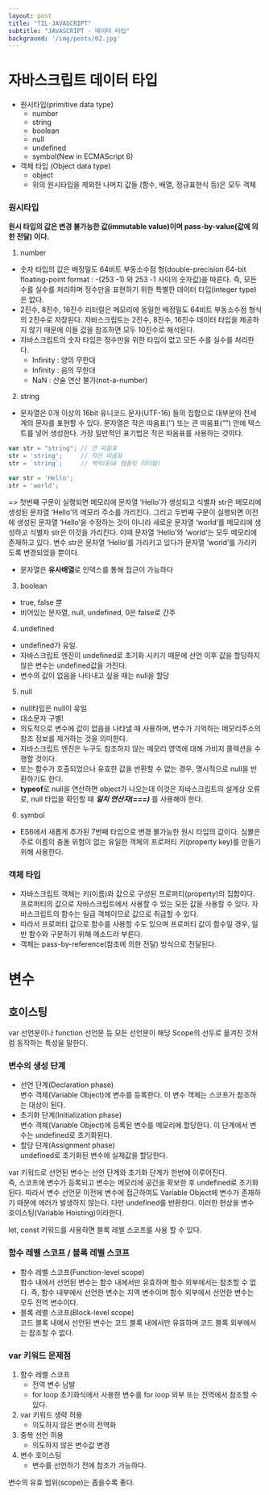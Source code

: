 ```yaml
---
layout: post
title: "TIL-JAVASCRIPT"
subtitle: "JAVASCRIPT - 데이터 타입"
background: '/img/posts/02.jpg'
---
```


# 자바스크립트 데이터 타입
- 원시타입(primitive data type)
    - number
    - string
    - boolean
    - null
    - undefined
    - symbol(New in ECMAScript 6)
- 객체 타입 (Object data type)
    - object
    - 위의 원시타입을 제외한 나머지 값들 (함수, 배열, 정규표현식 등)은 모두 객체

### 원시타입
**원시 타입의 값은 변경 불가능한 값(immutable value)이며 pass-by-value(값에 의한 전달) 이다.**<br/>
1. number
- 숫자 타입의 값은 배정밀도 64비트 부동소수점 형(double-precision 64-bit floating-point format : -(253 -1) 와 253 -1 사이의 숫자값)을 따른다. 즉, 모든 수를 실수를 처리하며 정수만을 표현하기 위한 특별한 데이터 타입(integer type)은 없다.
- 2진수, 8진수, 16진수 리터럴은 메모리에 동일한 배정밀도 64비트 부동소수점 형식의 2진수로 저장된다. 자바스크립트는 2진수, 8진수, 16진수 데이터 타입을 제공하지 않기 때문에 이들 값을 참조하면 모두 10진수로 해석된다.
- 자바스크립트의 숫자 타입은 정수만을 위한 타입이 없고 모든 수를 실수를 처리한다.
    - Infinity : 양의 무한대
    - Infinity : 음의 무한대
    - NaN : 산술 연산 불가(not-a-number)

2. string
-  문자열은 0개 이상의 16bit 유니코드 문자(UTF-16) 들의 집합으로 대부분의 전세계의 문자를 표현할 수 있다. 문자열은 작은 따옴표(‘’) 또는 큰 따옴표(“”) 안에 텍스트를 넣어 생성한다. 가장 일반적인 표기법은 작은 따옴표를 사용하는 것이다.
```JAVASCRIPT
var str = "string"; // 큰 따옴표
str = 'string';     // 작은 따옴표
str = `string`;     // 백틱(ES6 템플릿 리터럴)
```

```JAVASCRIPT
var str = 'Hello';
str = 'world';
```
=> 첫번째 구문이 실행되면 메모리에 문자열 ‘Hello’가 생성되고 식별자 str은 메모리에 생성된 문자열 ‘Hello’의 메모리 주소를 가리킨다. 그리고 두번째 구문이 실행되면 이전에 생성된 문자열 ‘Hello’을 수정하는 것이 아니라 새로운 문자열 ‘world’를 메모리에 생성하고 식별자 str은 이것을 가리킨다. 이때 문자열 ‘Hello’와 ‘world’는 모두 메모리에 존재하고 있다. 변수 str은 문자열 ‘Hello’를 가리키고 있다가 문자열 ‘world’를 가리키도록 변경되었을 뿐이다.
- 문자열은 **유사배열**로 인덱스를 통해 접근이 가능하다

3. boolean
- true, false 뿐
- 비어있는 문자열, null, undefined, 0은 false로 간주

4. undefined
- undefined가 유일. 
- 자바스크립트 엔진이 undefined로 초기화 시키기 때문에 선언 이후 값을 할당하지 않은 변수는 undefined값을 가진다.
- 변수의 값이 없음을 나타내고 싶을 때는 null을 할당

5. null
- null타입은 null이 유일
- 대소문자 구별!
- 의도적으로 변수에 값이 없음을 나타낼 때 사용하며, 변수가 기억하는 메모리주소의 참조 정보를 제거하는 것을 의미한다.
- 자바스크립트 엔진은 누구도 참조하지 않는 메모리 영역에 대해 가비지 콜렉션을 수행할 것이다.
- 또는 함수가 호출되었으나 유효한 값을 반환할 수 없는 경우, 명시적으로 null을 반환하기도 한다.
- **typeof**로 null을 연산하면 object가 나오는데 이것은 자바스크립트의 설계상 오류로, null 타입을 확인할 때 ***일치 연산자(===)*** 를 사용해야 한다.

6. symbol
- ES6에서 새롭게 추가된 7번째 타입으로 변경 불가능한 원시 타입의 값이다. 심볼은 주로 이름의 충돌 위험이 없는 유일한 객체의 프로퍼티 키(property key)를 만들기 위해 사용한다.

### 객체 타입
- 자바스크립트 객체는 키(이름)와 값으로 구성된 프로퍼티(property)의 집합이다. 프로퍼티의 값으로 자바스크립트에서 사용할 수 있는 모든 값을 사용할 수 있다. 자바스크립트의 함수는 일급 객체이므로 값으로 취급할 수 있다.
- 따라서 프로퍼티 값으로 함수를 사용할 수도 있으며 프로퍼티 값이 함수일 경우, 일반 함수와 구분하기 위해 메소드라 부른다.
- 객체는 pass-by-reference(참조에 의한 전달) 방식으로 전달된다.

# 변수
## 호이스팅
var 선언문이나 function 선언문 등 모든 선언문이 해당 Scope의 선두로 옮겨진 것처럼 동작하는 특성을 말한다. 

### 변수의 생성 단계
- 선언 단계(Declaration phase)
<br/>변수 객체(Variable Object)에 변수를 등록한다. 이 변수 객체는 스코프가 참조하는 대상이 된다.
- 초기화 단계(Initialization phase)
<br/>변수 객체(Variable Object)에 등록된 변수를 메모리에 할당한다. 이 단계에서 변수는 undefined로 초기화된다.
- 할당 단계(Assignment phase)
<br/>undefined로 초기화된 변수에 실제값을 할당한다.

var 키워드로 선언된 변수는 선언 단계와 초기화 단계가 한번에 이루어진다.
<br/>즉, 스코프에 변수가 등록되고 변수는 메모리에 공간을 확보한 후 undefined로 초기화된다. 따라서 변수 선언문 이전에 변수에 접근하여도 Variable Object에 변수가 존재하기 때문에 에러가 발생하지 않는다. 다만 undefined를 반환한다. 이러한 현상을 변수 호이스팅(Variable Hoisting)이라한다.

let, const 키워드를 사용하면 블록 레벨 스코프를 사용 할 수 있다.
### 함수 레벨 스코프 / 블록 레벨 스코프
- 함수 레벨 스코프(Function-level scope)
<br/>함수 내에서 선언된 변수는 함수 내에서만 유효하며 함수 외부에서는 참조할 수 없다. 즉, 함수 내부에서 선언한 변수는 지역 변수이며 함수 외부에서 선언한 변수는 모두 전역 변수이다.
- 블록 레벨 스코프(Block-level scope)
<br/>코드 블록 내에서 선언된 변수는 코드 블록 내에서만 유효하며 코드 블록 외부에서는 참조할 수 없다.

### var 키워드 문제점
1. 함수 레벨 스코프
    - 전역 변수 남발
    - for loop 초기화식에서 사용한 변수를 for loop 외부 또는 전역에서 참조할 수 있다.
2. var 키워드 생략 허용
    - 의도하지 않은 변수의 전역화
3. 중복 선언 허용
    - 의도하지 않은 변수값 변경
4. 변수 호이스팅
    - 변수를 선언하기 전에 참조가 가능하다.

변수의 유효 범위(scope)는 좁을수록 좋다.